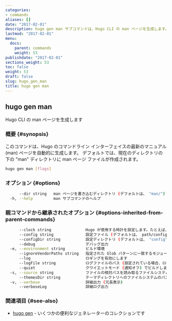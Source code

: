 ```yaml
---
categories:
- commands
aliases: []
date: "2017-02-01"
description: hugo gen man サブコマンドは、Hugo CLI の man ページを生成します。
lastmod: "2017-02-01"
menu:
  docs:
    parent: commands
    weight: 53
publishdate: "2017-02-01"
sections_weight: 53
toc: false
weight: 53
draft: false
slug: hugo_gen_man
title: hugo gen man
---
```

## hugo gen man

Hugo CLI の man ページを生成します

### 概要 {#synopsis}

このコマンドは、Hugo のコマンドライン インターフェイスの最新のマニュアル (man) ページを自動的に生成します。 デフォルトでは、現在のディレクトリの下の "man" ディレクトリに man ページ ファイルが作成されます。

```bash
hugo gen man [flags]
```

### オプション {#options}

```bash
      --dir string   man ページを書き込むディレクトリ (デフォルトは、 "man/")
  -h, --help         man サブコマンドのヘルプ
```

### 親コマンドから継承されたオプション {#options-inherited-from-parent-commands}

```bash
      --clock string               Hugo が使用する時計を設定します。たとえば、 --clock 2021-11-06T22:30:00.00+09:00
      --config string              設定ファイル (デフォルトは、 path/config.yaml|json|toml)
      --configDir string           設定ディレクトリ (デフォルトは、 "config")
      --debug                      デバッグ出力
  -e, --environment string         ビルド環境
      --ignoreVendorPaths string   指定された Glob パターンに一致するモジュールパスの _vendor を無視します
      --log                        ロギングを有効にします
      --logFile string             ログファイルのパス (設定されている場合、ログが自動的に有効になります)
      --quiet                      クワイエットモード (通知オフ) でビルドします
  -s, --source string              ファイルの相対パスを読み取るファイルシステムのパス
      --themesDir string           テーマディレクトリへのファイルシステムのパス
  -v, --verbose                    詳細出力 (冗長表示)
      --verboseLog                 詳細ログ出力
```

### 関連項目 {#see-also}

* [hugo gen](/commands/hugo_gen/)	 - いくつかの便利なジェネレーターのコレクションです

